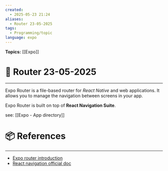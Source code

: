 ```yaml
---
created:
  - 2025-05-23 21:24
aliases:
  - Router 23-05-2025
tags:
  - Programming/topic
language: expo
---
```


**Topics:** [[Expo]]

# 📃 Router 23-05-2025

---

Expo Router is a file-based router for *React Native* and web applications. It allows you to manage the navigation between screens in your app.

Expo Router is built on top of **React Navigation Suite**.

see: [[Expo - App directory]]
# 📦 References

---

- [Expo router introduction](https://docs.expo.dev/router/introduction/)
- [React navigation official doc](https://reactnavigation.org/)